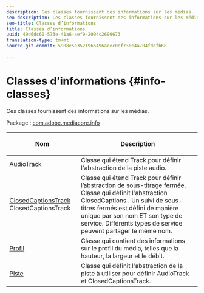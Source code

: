 ```yaml
---
description: Ces classes fournissent des informations sur les médias.
seo-description: Ces classes fournissent des informations sur les médias.
seo-title: Classes d’informations
title: Classes d’informations
uuid: 49d6dc60-573e-41a6-aef9-2094c2699673
translation-type: tm+mt
source-git-commit: 5908e5a3521966496aeec0ef730e4a704fddfb68

---
```



# Classes d’informations {#info-classes}

Ces classes fournissent des informations sur les médias.

Package : [com.adobe.mediacore.info](https://help.adobe.com/en_US/primetime/api/psdk/javadoc_1.4/com/adobe/mediacore/info/package-summary.html)

<table frame="all" colsep="1" rowsep="1" id="table_BC74F0C72F7C443B92C9B28750D812A6"> 
 <thead> 
  <tr rowsep="1"> 
   <th colname="1" class="entry"> <p>Nom </p> </th> 
   <th colname="2" class="entry"> <p>Description </p> </th> 
  </tr> 
 </thead>
 <tbody> 
  <tr rowsep="1"> 
   <td colname="1"><span class="codeph"><a href="https://help.adobe.com/en_US/primetime/api/psdk/javadoc_1.4/com/adobe/mediacore/info/AudioTrack.html" format="html" scope="external"> AudioTrack</a></span></td> 
   <td colname="2">Classe qui étend <span class="codeph"> Track</span> pour définir l'abstraction de la piste audio. </td> 
  </tr> 
  <tr rowsep="1"> 
   <td colname="1"><span class="codeph"><a href="https://help.adobe.com/en_US/primetime/api/psdk/javadoc_1.4/com/adobe/mediacore/info/ClosedCaptionsTrack.html" format="html" scope="external"> ClosedCaptionsTrack</a> ClosedCaptionsTrack</span> </td> 
   <td colname="2">Classe qui étend <span class="codeph"> Track</span> pour définir l’abstraction de sous-titrage fermée. Classe qui définit l'abstraction <span class="codeph"> ClosedCaptions</span> . Un suivi de sous-titres fermés est défini de manière unique par son nom ET son type de service. Différents types de service peuvent partager le même nom.</td> 
  </tr> 
  <tr rowsep="1"> 
   <td colname="1"><span class="codeph"><a href="https://help.adobe.com/en_US/primetime/api/psdk/javadoc_1.4/com/adobe/mediacore/info/Profile.html" format="html" scope="external"> Profil</a> </span></td> 
   <td colname="2"> Classe qui contient des informations sur le profil du média, telles que la hauteur, la largeur et le débit. </td> 
  </tr> 
  <tr rowsep="0"> 
   <td colname="1"><span class="codeph"><a href="https://help.adobe.com/en_US/primetime/api/psdk/javadoc_1.4/com/adobe/mediacore/info/Track.html" format="html" scope="external"> Piste</a> </span></td> 
   <td colname="2">Classe qui définit l'abstraction de la piste à utiliser pour définir <span class="codeph"> AudioTrack</span> et <span class="codeph"> ClosedCaptionsTrack</span>. </td> 
  </tr>
 </tbody>
</table>